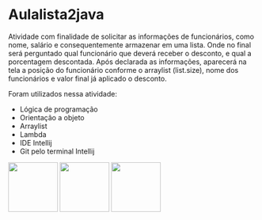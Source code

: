 # Aulalista2java

              
Atividade com finalidade de solicitar as informações de funcionários, como nome, salário e consequentemente armazenar em uma lista. Onde no final será perguntado qual 
funcionário que deverá receber o desconto, e qual a porcentagem descontada. 
Após declarada as informações, aparecerá na tela a posição do funcionário conforme o arraylist (list.size), nome dos funcionários e valor final já aplicado o desconto.

Foram utilizados nessa atividade:
* Lógica de programação
* Orientação a objeto
* Arraylist
* Lambda
* IDE Intellij
* Git pelo terminal Intellij

<img src="https://cdn.jsdelivr.net/gh/devicons/devicon/icons/java/java-original-wordmark.svg" width="100px" /> <img src="https://cdn.jsdelivr.net/gh/devicons/devicon/icons/intellij/intellij-original-wordmark.svg" width="100px" /> <img src="https://cdn.jsdelivr.net/gh/devicons/devicon/icons/git/git-original.svg" width="100px" />
          
          


          
          
